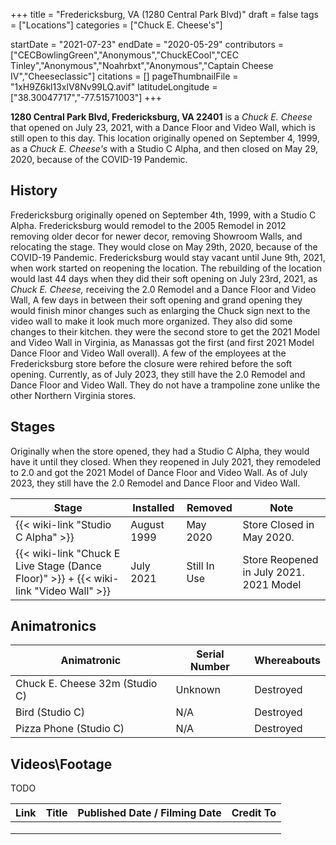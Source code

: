 +++
title = "Fredericksburg, VA (1280 Central Park Blvd)"
draft = false
tags = ["Locations"]
categories = ["Chuck E. Cheese's"]


startDate = "2021-07-23"
endDate = "2020-05-29"
contributors = ["CECBowlingGreen","Anonymous","ChuckECool","CEC Tinley","Anonymous","Noahrbxt","Anonymous","Captain Cheese IV","Cheeseclassic"]
citations = []
pageThumbnailFile = "1xH9Z6kl13xlV8Nv99LQ.avif"
latitudeLongitude = ["38.30047717","-77.51571003"]
+++

**1280 Central Park Blvd, Fredericksburg, VA 22401** is a *Chuck E. Cheese* that opened on July 23, 2021, with a Dance Floor and Video Wall, which is still open to this day. This location originally opened on September 4, 1999, as a *Chuck E. Cheese's* with a Studio C Alpha, and then closed on May 29, 2020, because of the COVID-19 Pandemic.

## History

Fredericksburg originally opened on September 4th, 1999, with a Studio C Alpha. Fredericksburg would remodel to the 2005 Remodel in 2012 removing older decor for newer decor, removing Showroom Walls, and relocating the stage. They would close on May 29th, 2020, because of the COVID-19 Pandemic. Fredericksburg would stay vacant until June 9th, 2021, when work started on reopening the location. The rebuilding of the location would last 44 days when they did their soft opening on July 23rd, 2021, as *Chuck E. Cheese,* receiving the 2.0 Remodel and a Dance Floor and Video Wall, A few days in between their soft opening and grand opening they would finish minor changes such as enlarging the Chuck sign next to the video wall to make it look much more organized. They also did some changes to their kitchen. they were the second store to get the 2021 Model and Video Wall in Virginia, as Manassas got the first (and first 2021 Model Dance Floor and Video Wall overall). A few of the employees at the Fredericksburg store before the closure were rehired before the soft opening. Currently, as of July 2023, they still have the 2.0 Remodel and Dance Floor and Video Wall. They do not have a trampoline zone unlike the other Northern Virginia stores.

## Stages

Originally when the store opened, they had a Studio C Alpha, they would have it until they closed. When they reopened in July 2021, they remodeled to 2.0 and got the 2021 Model of Dance Floor and Video Wall. As of July 2023, they still have the 2.0 Remodel and Dance Floor and Video Wall.

| Stage                                                                                             | Installed   | Removed      | Note                                    |
|---------------------------------------------------------------------------------------------------|-------------|--------------|-----------------------------------------|
| {{< wiki-link "Studio C Alpha" >}}                                                          | August 1999 | May 2020     | Store Closed in May 2020.               |
| {{< wiki-link "Chuck E Live Stage (Dance Floor)" >}} + {{< wiki-link "Video Wall" >}} | July 2021   | Still In Use | Store Reopened in July 2021. 2021 Model |

## Animatronics

| Animatronic                    | Serial Number | Whereabouts |
|--------------------------------|---------------|-------------|
| Chuck E. Cheese 32m (Studio C) | Unknown       | Destroyed   |
| Bird (Studio C)                | N/A           | Destroyed   |
| Pizza Phone (Studio C)         | N/A           | Destroyed   |

## Videos\\Footage

TODO

| Link | Title | Published Date / Filming Date | Credit To |
|------|-------|-------------------------------|-----------|
|      |       |                               |           |
|      |       |                               |           |
|      |       |                               |           |